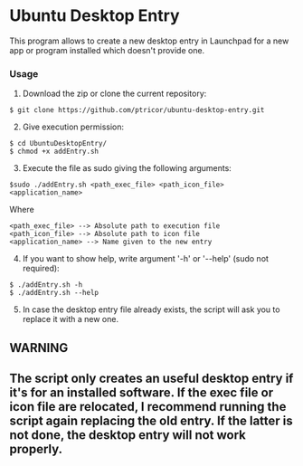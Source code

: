 # Ubuntu Desktop Entry

This program allows to create a new desktop entry in Launchpad for a new app or program installed which doesn't provide one.

### Usage
1. Download the zip or clone the current repository:
```
$ git clone https://github.com/ptricor/ubuntu-desktop-entry.git
```
2. Give execution permission:
```
$ cd UbuntuDesktopEntry/
$ chmod +x addEntry.sh
```
3. Execute the file as sudo giving the following arguments:
```
$sudo ./addEntry.sh <path_exec_file> <path_icon_file> <application_name>
```
Where
```
<path_exec_file> --> Absolute path to execution file
<path_icon_file> --> Absolute path to icon file
<application_name> --> Name given to the new entry
```

4. If you want to show help, write argument '-h' or '--help' (sudo not required):
```
$ ./addEntry.sh -h
$ ./addEntry.sh --help
```
5. In case the desktop entry file already exists, the script will ask you to replace it with a new one.

## WARNING
## The script only creates an useful desktop entry if it's for an installed software. If the exec file or icon file are relocated, I recommend running the script again replacing the old entry. If the latter is not done, the desktop entry will not work properly.
